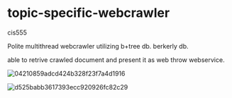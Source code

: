 # topic-specific-webcrawler
cis555

Polite multithread webcrawler utilizing b+tree db. berkerly db.

able to retrive crawled document and present it as web throw webservice.

![04210859adcd424b328f23f7a4d1916](https://user-images.githubusercontent.com/13762187/158239652-edee5d60-4c04-489e-93f2-12ded4edf1c1.png)

![d525babb3617393ecc920926fc82c29](https://user-images.githubusercontent.com/13762187/158239690-6c6464ca-bccb-4bd8-b736-a75c954bbc97.png)
